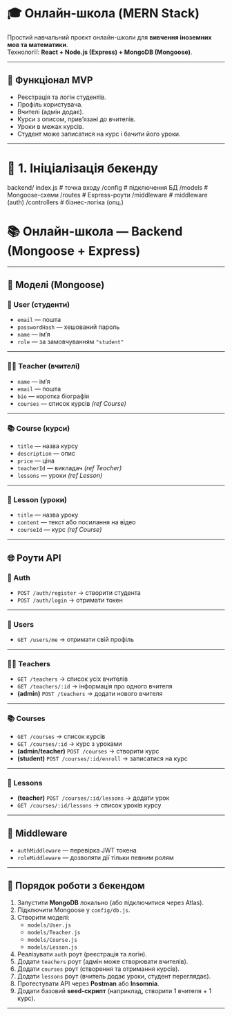 # 🎓 Онлайн-школа (MERN Stack)

Простий навчальний проєкт онлайн-школи для **вивчення іноземних мов та математики**.  
Технології: **React + Node.js (Express) + MongoDB (Mongoose)**.

---

## 📌 Функціонал MVP

- Реєстрація та логін студентів.
- Профіль користувача.
- Вчителі (адмін додає).
- Курси з описом, прив’язані до вчителів.
- Уроки в межах курсів.
- Студент може записатися на курс і бачити його уроки.

---

# 🔧 1. Ініціалізація бекенду

backend/
index.js # точка входу
/config # підключення БД
/models # Mongoose-схеми
/routes # Express-роути
/middleware # middleware (auth)
/controllers # бізнес-логіка (опц.)

# 📚 Онлайн-школа — Backend (Mongoose + Express)

---

## 👥 Моделі (Mongoose)

### 👤 User (студенти)

- `email` — пошта
- `passwordHash` — хешований пароль
- `name` — ім’я
- `role` — за замовчуванням `"student"`

---

### 👩‍🏫 Teacher (вчителі)

- `name` — ім’я
- `email` — пошта
- `bio` — коротка біографія
- `courses` — список курсів _(ref Course)_

---

### 📚 Course (курси)

- `title` — назва курсу
- `description` — опис
- `price` — ціна
- `teacherId` — викладач _(ref Teacher)_
- `lessons` — уроки _(ref Lesson)_

---

### 📖 Lesson (уроки)

- `title` — назва уроку
- `content` — текст або посилання на відео
- `courseId` — курс _(ref Course)_

---

## 🌐 Роути API

### 🔑 Auth

- `POST /auth/register` → створити студента
- `POST /auth/login` → отримати токен

---

### 👤 Users

- `GET /users/me` → отримати свій профіль

---

### 👩‍🏫 Teachers

- `GET /teachers` → список усіх вчителів
- `GET /teachers/:id` → інформація про одного вчителя
- **(admin)** `POST /teachers` → додати нового вчителя

---

### 📚 Courses

- `GET /courses` → список курсів
- `GET /courses/:id` → курс з уроками
- **(admin/teacher)** `POST /courses` → створити курс
- **(student)** `POST /courses/:id/enroll` → записатися на курс

---

### 📖 Lessons

- **(teacher)** `POST /courses/:id/lessons` → додати урок
- `GET /courses/:id/lessons` → список уроків курсу

---

## 🔐 Middleware

- `authMiddleware` — перевірка JWT токена
- `roleMiddleware` — дозволяти дії тільки певним ролям

---

## 🚀 Порядок роботи з бекендом

1. Запустити **MongoDB** локально (або підключитися через Atlas).
2. Підключити Mongoose у `config/db.js`.
3. Створити моделі:
   - `models/User.js`
   - `models/Teacher.js`
   - `models/Course.js`
   - `models/Lesson.js`
4. Реалізувати `auth` роут (реєстрація та логін).
5. Додати `teachers` роут (адмін може створювати вчителів).
6. Додати `courses` роут (створення та отримання курсів).
7. Додати `lessons` роут (вчитель додає уроки, студент переглядає).
8. Протестувати API через **Postman** або **Insomnia**.
9. Додати базовий **seed-скрипт** (наприклад, створити 1 вчителя + 1 курс).

---
